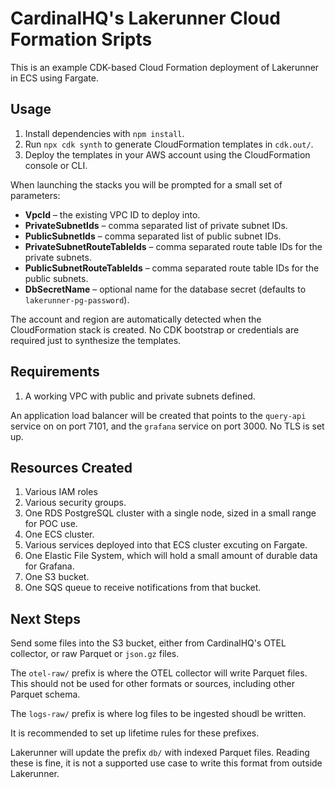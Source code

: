 # CardinalHQ's Lakerunner Cloud Formation Sripts

This is an example CDK-based Cloud Formation deployment of Lakerunner in ECS using
Fargate.

## Usage

1. Install dependencies with `npm install`.
2. Run `npx cdk synth` to generate CloudFormation templates in `cdk.out/`.
3. Deploy the templates in your AWS account using the CloudFormation console or CLI.

When launching the stacks you will be prompted for a small set of parameters:

* **VpcId** – the existing VPC ID to deploy into.
* **PrivateSubnetIds** – comma separated list of private subnet IDs.
* **PublicSubnetIds** – comma separated list of public subnet IDs.
* **PrivateSubnetRouteTableIds** – comma separated route table IDs for the private subnets.
* **PublicSubnetRouteTableIds** – comma separated route table IDs for the public subnets.
* **DbSecretName** – optional name for the database secret (defaults to `lakerunner-pg-password`).

The account and region are automatically detected when the CloudFormation stack is created. No CDK bootstrap or credentials are required just to synthesize the templates.

## Requirements

1. A working VPC with public and private subnets defined.

An application load balancer will be created that points to the `query-api` service on on port 7101,
and the `grafana` service on port 3000.  No TLS is set up.

## Resources Created

1. Various IAM roles
1. Various security groups.
1. One RDS PostgreSQL cluster with a single node, sized in a small range for POC use.
1. One ECS cluster.
1. Various services deployed into that ECS cluster excuting on Fargate.
1. One Elastic File System, which will hold a small amount of durable data for Grafana.
1. One S3 bucket.
1. One SQS queue to receive notifications from that bucket.

## Next Steps

Send some files into the S3 bucket, either from CardinalHQ's OTEL collector, or raw Parquet or `json.gz` files.

The `otel-raw/` prefix is where the OTEL collector will write Parquet files.  This should not be used for other formats or sources, including other Parquet schema.

The `logs-raw/` prefix is where log files to be ingested shoudl be written.

It is recommended to set up lifetime rules for these prefixes.

Lakerunner will update the prefix `db/` with indexed Parquet files.  Reading these is fine, it is not a supported use case to write this format from outside Lakerunner.
